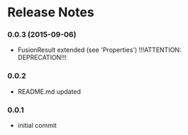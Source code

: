 # Release Notes

### 0.0.3 (2015-09-06)
  * FusionResult extended (see 'Properties') !!!ATTENTION: DEPRECATION!!!

### 0.0.2
  * README.md updated

### 0.0.1
  * initial commit
  